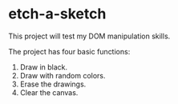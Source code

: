 # etch-a-sketch
This project will test my DOM manipulation skills.

The project has four basic functions:
1. Draw in black.
2. Draw with random colors.
3. Erase the drawings.
4. Clear the canvas.

